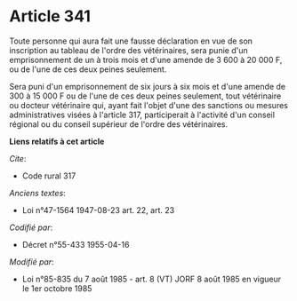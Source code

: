 # Article 341

Toute personne qui aura fait une fausse déclaration en vue de son inscription au tableau de l'ordre des vétérinaires, sera
punie d'un emprisonnement de un à trois mois et d'une amende de 3 600 à 20 000 F, ou de l'une de ces deux peines seulement.

Sera puni d'un emprisonnement de six jours à six mois et d'une amende de 300 à 15 000 F ou de l'une de ces deux peines
seulement, tout vétérinaire ou docteur vétérinaire qui, ayant fait l'objet d'une des sanctions ou mesures administratives
visées à l'article 317, participerait à l'activité d'un conseil régional ou du conseil supérieur de l'ordre des vétérinaires.

**Liens relatifs à cet article**

_Cite_:

  - Code rural 317

_Anciens textes_:

  - Loi n°47-1564 1947-08-23 art. 22, art. 23

_Codifié par_:

  - Décret n°55-433 1955-04-16

_Modifié par_:

  - Loi n°85-835 du 7 août 1985 - art. 8 (VT) JORF 8 août 1985 en vigueur le 1er octobre 1985
